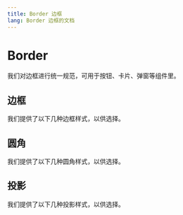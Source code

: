 ```yaml
---
title: Border 边框
lang: Border 边框的文档
---
```


# Border

我们对边框进行统一规范，可用于按钮、卡片、弹窗等组件里。

## 边框

我们提供了以下几种边框样式，以供选择。

<preview path="../demo/Border/Border.vue" title="边框"  />

<!-- <Border /> -->

## 圆角

我们提供了以下几种圆角样式，以供选择。

<preview path="../demo/Border/Radius.vue" title="圆角"  />
<!-- <Radius /> -->

## 投影

我们提供了以下几种投影样式，以供选择。

<preview path="../demo/Border/Shadow.vue" title="投影"  />

<!-- <Shadow />
<script setup>
import Shadow from '../demo/Border/Shadow.vue'
import Border from '../demo/Border/Border.vue'
import Radius from '../demo/Border/Radius.vue'
</script> -->
